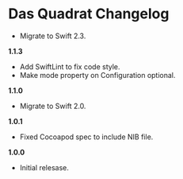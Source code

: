 # Das Quadrat Changelog

* Migrate to Swift 2.3.

__1.1.3__
* Add SwiftLint to fix code style.
* Make mode property on Configuration optional.

__1.1.0__
* Migrate to Swift 2.0.

__1.0.1__
* Fixed Cocoapod spec to include NIB file.

__1.0.0__
* Initial relesase.
